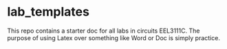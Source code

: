# lab_templates
This repo contains a starter doc for all labs in circuits EEL3111C. The purpose of using Latex over something like Word or Doc is simply practice.
